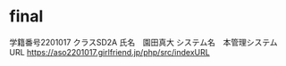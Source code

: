 # final
学籍番号2201017
クラスSD2A
氏名　園田真大
システム名　本管理システム
URL https://aso2201017.girlfriend.jp/php/src/indexURL 

